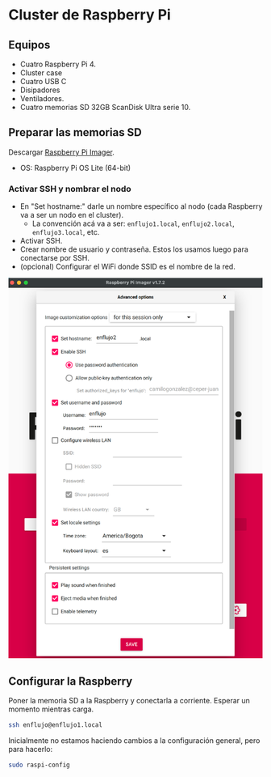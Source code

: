# Cluster de Raspberry Pi

## Equipos

- Cuatro Raspberry Pi 4.
- Cluster case
- Cuatro USB C
- Disipadores
- Ventiladores.
- Cuatro memorias SD 32GB ScanDisk Ultra serie 10.

## Preparar las memorias SD

Descargar [Raspberry Pi Imager](https://www.raspberrypi.com/software/).

- OS: Raspberry Pi OS Lite (64-bit)

### Activar SSH y nombrar el nodo

- En "Set hostname:" darle un nombre específico al nodo (cada Raspberry va a ser un nodo en el cluster).
  - La convención acá va a ser: `enflujo1.local`, `enflujo2.local`, `enflujo3.local`, etc.
- Activar SSH.
- Crear nombre de usuario y contraseña. Estos los usamos luego para conectarse por SSH.
- (opcional) Configurar el WiFi donde SSID es el nombre de la red.

![Opciones Avanzadas](./opciones-avanzadas.png)

## Configurar la Raspberry

Poner la memoria SD a la Raspberry y conectarla a corriente. Esperar un momento mientras carga.

```bash
ssh enflujo@enflujo1.local
```

Inicialmente no estamos haciendo cambios a la configuración general, pero para hacerlo:

```bash
sudo raspi-config
```
